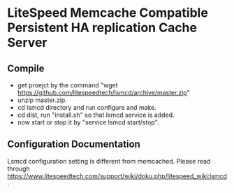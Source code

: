 LiteSpeed Memcache Compatible Persistent HA replication Cache Server 
=======

Compile
--------
- get proejct by the command "wget https://github.com/litespeedtech/lsmcd/archive/master.zip"
- unzip master.zip.
- cd lsmcd directory and run configure and make. 
- cd dist, run "install.sh" so that lsmcd service is added.
- now start or stop it by "service lsmcd start/stop".

Configuration Documentation
--------

Lsmcd configuration setting is different from memcached. Please read through
https://www.litespeedtech.com/support/wiki/doku.php/litespeed_wiki:lsmcd.
